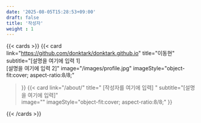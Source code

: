 ```yaml
---
date: '2025-08-05T15:28:53+09:00'
draft: false
title: '작성자'
weight : 1
---
```


{{< cards >}}
{{< card 
    link="https://github.com/donktark/donktark.github.io"
    title="이동현"
    subtitle="[설명을 여기에 입력 1]<br>[설명을 여기에 입력 2]"
    image="/images/profile.jpg"
    imageStyle="object-fit:cover; aspect-ratio:8/8;"
>}}
{{< card
    link="/about/"
    title=" [작성자를 여기에 입력] "
    subtitle="[설명을 여기에 입력]"    
    image=""
    imageStyle="object-fit:cover; aspect-ratio:8/8;"
>}}

{{< /cards >}}
